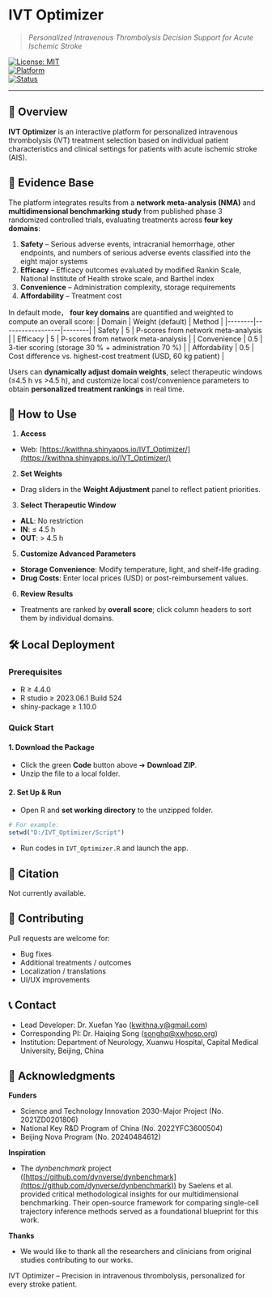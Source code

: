 # IVT Optimizer  
> *Personalized Intravenous Thrombolysis Decision Support for Acute Ischemic Stroke*

[![License: MIT](https://img.shields.io/badge/License-MIT-blue.svg)](LICENSE.md)  
[![Platform](https://img.shields.io/badge/Platform-Shiny-green.svg)](https://www.shinyapps.io/)  
[![Status](https://img.shields.io/badge/Status-Production_Ready-brightgreen.svg)](https://kwithna.shinyapps.io/IVT_Optimizer/)  

---

## 📌 Overview 
**IVT Optimizer** is an interactive platform for personalized intravenous thrombolysis (IVT) treatment selection based on individual patient characteristics and clinical settings for patients with acute ischemic stroke (AIS).

## 🔬 Evidence Base  
The platform integrates results from a **network meta-analysis (NMA)** and **multidimensional benchmarking study** from published phase 3 randomized controlled trials, evaluating treatments across **four key domains**:
1. **Safety** – Serious adverse events, intracranial hemorrhage, other endpoints, and numbers of serious adverse events classified into the eight major systems
2. **Efficacy** – Efficacy outcomes evaluated by modified Rankin Scale, National Institute of Health stroke scale, and Barthel index
3. **Convenience** – Administration complexity, storage requirements
4. **Affordability** – Treatment cost

In default mode， **four key domains** are quantified and weighted to compute an overall score:
| Domain | Weight (default) | Method |
|--------|------------------|--------|
| Safety | 5 | P-scores from network meta-analysis |
| Efficacy | 5 | P-scores from network meta-analysis |
| Convenience | 0.5 | 3-tier scoring (storage 30 % + administration 70 %) |
| Affordability | 0.5 | Cost difference vs. highest-cost treatment (USD, 60 kg patient) |

Users can **dynamically adjust domain weights**, select therapeutic windows (≤4.5 h vs >4.5 h), and customize local cost/convenience parameters to obtain **personalized treatment rankings** in real time.

## 🚀 How to Use  
1. **Access**  
- Web: [https://kwithna.shinyapps.io/IVT_Optimizer/](https://kwithna.shinyapps.io/IVT_Optimizer/)  

2. **Set Weights**  
- Drag sliders in the **Weight Adjustment** panel to reflect patient priorities.

3. **Select Therapeutic Window**  
- **ALL**: No restriction
- **IN**: ≤ 4.5 h
- **OUT**: > 4.5 h  

5. **Customize Advanced Parameters**  
- **Storage Convenience**: Modify temperature, light, and shelf-life grading.  
- **Drug Costs**: Enter local prices (USD) or post-reimbursement values.

6. **Review Results**  
- Treatments are ranked by **overall score**; click column headers to sort them by individual domains.

## 🛠️ Local Deployment
### Prerequisites
- R ≥ 4.4.0
- R studio ≥ 2023.06.1 Build 524
- shiny-package ≥ 1.10.0
### Quick Start
#### 1. Download the Package
- Click the green **Code** button above ➜ **Download ZIP**.
- Unzip the file to a local folder.

#### 2. Set Up & Run
- Open R and **set working directory** to the unzipped folder.
```r
# For example:
setwd("D:/IVT_Optimizer/Script")
```
- Run codes in `IVT_Optimizer.R` and launch the app.

## 📜 Citation
Not currently available.

## 🤝 Contributing 
Pull requests are welcome for:  
- Bug fixes  
- Additional treatments / outcomes  
- Localization / translations  
- UI/UX improvements

## 📞 Contact
- Lead Developer: Dr. Xuefan Yao (kwithna.y@gmail.com)
- Corresponding PI: Dr. Haiqing Song (songhq@xwhosp.org)
- Institution: Department of Neurology, Xuanwu Hospital, Capital Medical University, Beijing, China

## 🙏 Acknowledgments
**Funders** 
- Science and Technology Innovation 2030-Major Project (No. 2021ZD0201806)
- National Key R&D Program of China (No. 2022YFC3600504)
- Beijing Nova Program (No. 20240484612)
  
**Inspiration** 
- The *dynbenchmark* project ([https://github.com/dynverse/dynbenchmark](https://github.com/dynverse/dynbenchmark)) by Saelens et al. provided critical methodological insights for our multidimensional benchmarking. Their open-source framework for comparing single-cell trajectory inference methods served as a foundational blueprint for this work.

**Thanks**
- We would like to thank all the researchers and clinicians from original studies contributing to our works.


IVT Optimizer – Precision in intravenous thrombolysis, personalized for every stroke patient.

